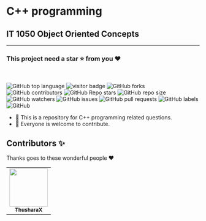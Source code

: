 # C++ programming

<h2><strong>IT 1050 Object Oriented Concepts</strong></h2>
<hr>

### This project need a **star** ⭐ from you ♥
<br>

![GitHub top language](https://img.shields.io/github/languages/top/ThusharaX/Cpp-programming)
![visitor badge](https://visitor-badge.glitch.me/badge?page_id=ThusharaX.Cpp-programming)
![GitHub forks](https://img.shields.io/github/forks/ThusharaX/Cpp-programming?style=social)
![GitHub contributors](https://img.shields.io/github/contributors/ThusharaX/Cpp-programming)
![GitHub Repo stars](https://img.shields.io/github/stars/ThusharaX/Cpp-programming?style=social)
![GitHub repo size](https://img.shields.io/github/repo-size/ThusharaX/Cpp-programming)
![GitHub watchers](https://img.shields.io/github/watchers/ThusharaX/Cpp-programming?style=social)
![GitHub issues](https://img.shields.io/github/issues/ThusharaX/Cpp-programming)
![GitHub pull requests](https://img.shields.io/github/issues-pr/ThusharaX/Cpp-programming)
![GitHub labels](https://img.shields.io/github/labels/ThusharaX/Cpp-programming/help%20wanted)
![GitHub](https://img.shields.io/github/license/ThusharaX/Cpp-programming)

- 🌱 This is a repository for C++ programming related questions.
- 👯 Everyone is welcome to contribute.

## Contributors ✨

Thanks goes to these wonderful people :heart:

<table>
    <tr>
        <td align="center"><a href="https://github.com/ThusharaX"><img src="https://avatars2.githubusercontent.com/u/47711719?s=400&v=4" width="100px;" alt=""/>
        <br/>
        <sub><b>ThusharaX</b></sub></a>
        <br/>
        </td>
    </tr>
</table>
